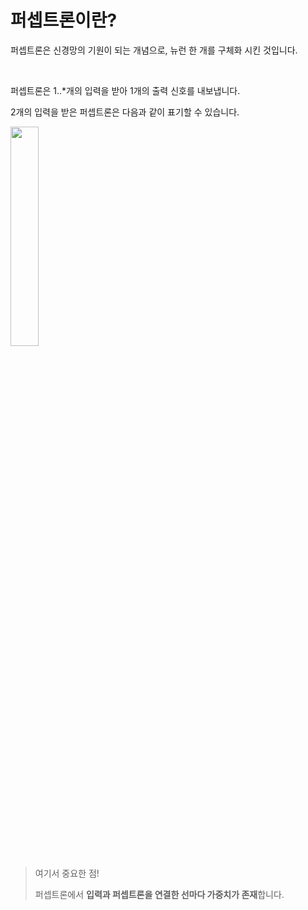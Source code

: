 # 퍼셉트론이란?



퍼셉트론은 신경망의 기원이 되는 개념으로, 뉴런 한 개를 구체화 시킨 것입니다.

<br>

퍼셉트론은 1..\*개의 입력을 받아 1개의 출력 신호를 내보냅니다.

2개의 입력을 받은 퍼셉트론은 다음과 같이 표기할 수 있습니다.


<!-- ![image](https://user-images.githubusercontent.com/80737049/176871917-a787a7f9-02e6-4418-8bb9-43689952ef27.png) -->

<img src="https://user-images.githubusercontent.com/80737049/176871917-a787a7f9-02e6-4418-8bb9-43689952ef27.png" width="30%" height="30%">

<br>

> 여기서 중요한 점!
>
> 퍼셉트론에서 **입력과 퍼셉트론을 연결한 선마다 가중치가 존재**합니다.
